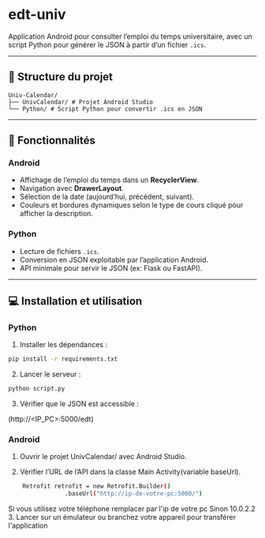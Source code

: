 # edt-univ

Application Android pour consulter l’emploi du temps universitaire, avec un script Python pour générer le JSON à partir d’un fichier `.ics`.

---

## 📂 Structure du projet
```text
Univ-Calendar/
├── UnivCalendar/ # Projet Android Studio
└── Python/ # Script Python pour convertir .ics en JSON
```

---

## 🚀 Fonctionnalités

### Android
- Affichage de l’emploi du temps dans un **RecyclerView**.  
- Navigation avec **DrawerLayout**.  
- Sélection de la date (aujourd’hui, précédent, suivant).  
- Couleurs et bordures dynamiques selon le type de cours cliqué pour afficher la description.  

### Python
- Lecture de fichiers `.ics`.  
- Conversion en JSON exploitable par l’application Android.  
- API minimale pour servir le JSON (ex: Flask ou FastAPI).

---

## 💻 Installation et utilisation

### Python
1. Installer les dépendances :
```bash
pip install -r requirements.txt
```
2. Lancer le serveur :
```bash
python script.py
```
3. Vérifier que le JSON est accessible :

(http://<IP_PC>:5000/edt)

### Android

1. Ouvrir le projet UnivCalendar/ avec Android Studio.

2. Vérifier l’URL de l’API dans la classe  Main Activity(variable baseUrl).
```bash
    Retrofit retrofit = new Retrofit.Builder()
                .baseUrl("http://ip-de-votre-pc:5000/") 
```
Si vous utilisez votre téléphone remplacer par l'ip de votre pc 
Sinon 10.0.2.2
3. Lancer sur un émulateur ou branchez votre appareil pour transférer l'application

